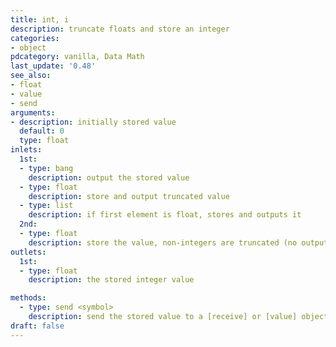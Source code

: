 ```yaml
---
title: int, i
description: truncate floats and store an integer
categories:
- object
pdcategory: vanilla, Data Math
last_update: '0.48'
see_also:
- float
- value
- send
arguments:
- description: initially stored value 
  default: 0
  type: float
inlets:
  1st:
  - type: bang
    description: output the stored value
  - type: float
    description: store and output truncated value
  - type: list
    description: if first element is float, stores and outputs it
  2nd:
  - type: float
    description: store the value, non-integers are truncated (no output)
outlets:
  1st:
  - type: float
    description: the stored integer value

methods:
  - type: send <symbol>
    description: send the stored value to a [receive] or [value] object that has the same name as the symbol (no output)
draft: false
---
```

